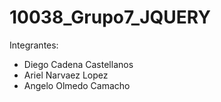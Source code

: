 # 10038_Grupo7_JQUERY
Integrantes:

- Diego Cadena Castellanos
- Ariel Narvaez Lopez
- Angelo Olmedo Camacho
